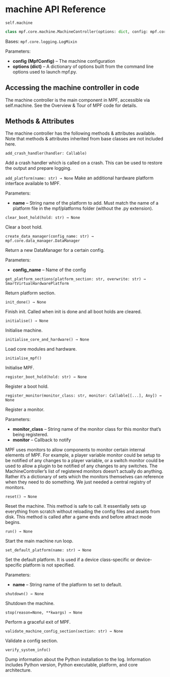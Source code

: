 # machine API Reference

`self.machine`

``` python
class mpf.core.machine.MachineController(options: dict, config: mpf.core.config_loader.MpfConfig)
```

Bases: `mpf.core.logging.LogMixin`

Parameters:

* **config (MpfConfig)** – The machine configuration
* **options (dict)** – A dictionary of options built from the command line options used to launch mpf.py.

## Accessing the machine controller in code

The machine controller is the main component in MPF, accessible via self.machine. See the Overview & Tour of MPF code for details.

## Methods & Attributes

The machine controller has the following methods & attributes available. Note that methods & attributes inherited from base classes are not included here.

`add_crash_handler(handler: Callable)`

Add a crash handler which is called on a crash. This can be used to restore the output and prepare logging.

`add_platform(name: str) → None`
Make an additional hardware platform interface available to MPF.

Parameters:

* **name** – String name of the platform to add. Must match the name of a platform file in the mpf/platforms folder (without the .py extension).

`clear_boot_hold(hold: str) → None`

Clear a boot hold.

`create_data_manager(config_name: str) → mpf.core.data_manager.DataManager`

Return a new DataManager for a certain config.

Parameters:

* **config_name** – Name of the config

`get_platform_sections(platform_section: str, overwrite: str) → SmartVirtualHardwarePlatform`

Return platform section.

`init_done() → None`

Finish init. Called when init is done and all boot holds are cleared.

`initialise() → None`

Initialise machine.

`initialise_core_and_hardware() → None`

Load core modules and hardware.

`initialise_mpf()`

Initialise MPF.

`register_boot_hold(hold: str) → None`

Register a boot hold.

`register_monitor(monitor_class: str, monitor: Callable[[...], Any]) → None`

Register a monitor.

Parameters:

* **monitor_class** – String name of the monitor class for this monitor that’s being registered.
* **monitor** – Callback to notify

MPF uses monitors to allow components to monitor certain internal elements of MPF. For example, a player variable monitor could be setup to be notified of any changes to a player variable, or a switch monitor could be used to allow a plugin to be notified of any changes to any switches. The MachineController’s list of registered monitors doesn’t actually do anything. Rather it’s a dictionary of sets which the monitors themselves can reference when they need to do something. We just needed a central registry of monitors.

`reset() → None`

Reset the machine. This method is safe to call. It essentially sets up everything from scratch without reloading the config files and assets from disk. This method is called after a game ends and before attract mode begins.

`run() → None`

Start the main machine run loop.

`set_default_platform(name: str) → None`

Set the default platform. It is used if a device class-specific or device-specific platform is not specified.

Parameters:

* **name** – String name of the platform to set to default.

`shutdown() → None`

Shutdown the machine.

`stop(reason=None, **kwargs) → None`

Perform a graceful exit of MPF.

`validate_machine_config_section(section: str) → None`

Validate a config section.

`verify_system_info()`

Dump information about the Python installation to the log. Information includes Python version, Python executable, platform, and core architecture.
